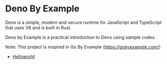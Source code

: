 # Deno By Example

Deno is a simple, modern and secure runtime for JavaScript and TypeScript that uses V8 and is built in Rust.

Deno by Example is a practical introduction to Deno using sample codes.

Note: This project is inspired in Go By Example (https://gobyexample.com/)

* [Helloworld](./examples/hello-world/hello-world.md)